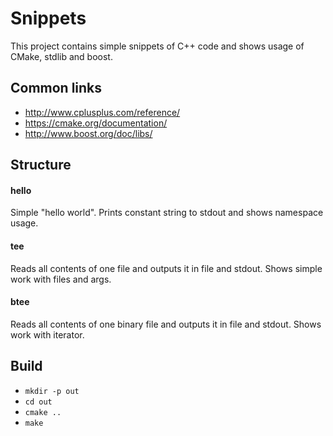 Snippets
========

This project contains simple snippets of C++ code and shows usage of CMake, stdlib and boost.


Common links
------------

 * http://www.cplusplus.com/reference/
 * https://cmake.org/documentation/
 * http://www.boost.org/doc/libs/

Structure
---------

#### hello

Simple "hello world". Prints constant string to stdout and shows namespace usage.
 

#### tee

Reads all contents of one file and outputs it in file and stdout. Shows simple work with files and args.


#### btee 

Reads all contents of one binary file and outputs it in file and stdout. Shows work with iterator.


Build
-----

 * `mkdir -p out`
 * `cd out`
 * `cmake ..`
 * `make`
